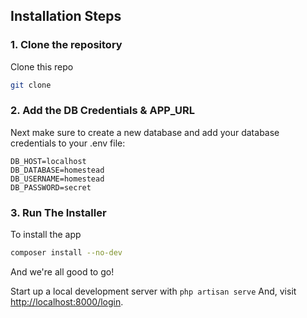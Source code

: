 ## Installation Steps

### 1. Clone the repository

Clone this repo

```bash
git clone 
```

### 2. Add the DB Credentials & APP_URL

Next make sure to create a new database and add your database credentials to your .env file:

```
DB_HOST=localhost
DB_DATABASE=homestead
DB_USERNAME=homestead
DB_PASSWORD=secret
```

### 3. Run The Installer

To install the app

```bash
composer install --no-dev
```

And we're all good to go!

Start up a local development server with `php artisan serve` And, visit [http://localhost:8000/login](http://localhost:8000/login).
